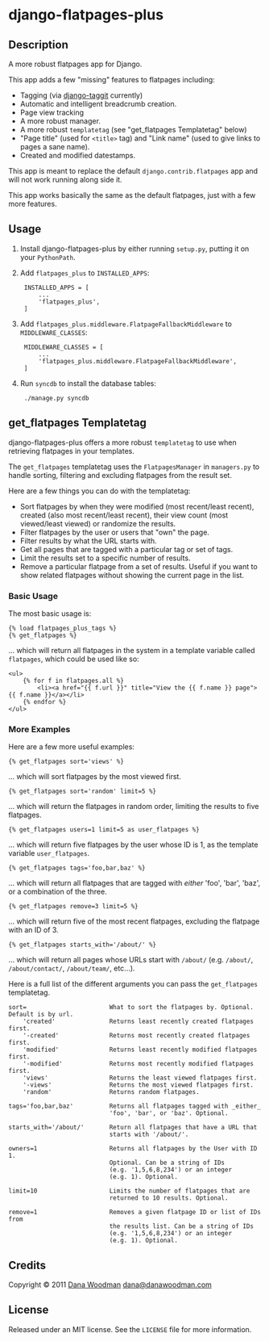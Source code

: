# django-flatpages-plus

## Description

A more robust flatpages app for Django.

This app adds a few "missing" features to flatpages including: 

- Tagging (via [django-taggit][] currently)
- Automatic and intelligent breadcrumb creation.
- Page view tracking
- A more robust manager.
- A more robust `templatetag` (see "get_flatpages Templatetag" below)
- "Page title" (used for `<title>` tag) and "Link name" (used to give links to pages a sane name).
- Created and modified datestamps.

This app is meant to replace the default `django.contrib.flatpages` app and will not work running along side it.

This app works basically the same as the default flatpages, just with a few more features.


## Usage

1. Install django-flatpages-plus by either running `setup.py`, putting it on your `PythonPath`.

1. Add `flatpages_plus` to `INSTALLED_APPS`:

        INSTALLED_APPS = [
            ...
            'flatpages_plus',
        ]

1. Add `flatpages_plus.middleware.FlatpageFallbackMiddleware` to `MIDDLEWARE_CLASSES`:

        MIDDLEWARE_CLASSES = [
            ...
            'flatpages_plus.middleware.FlatpageFallbackMiddleware',
        ]

1. Run `syncdb` to install the database tables:

        ./manage.py syncdb

## get_flatpages Templatetag

django-flatpages-plus offers a more robust `templatetag` to use when retrieving flatpages in your templates.

The `get_flatpages` templatetag uses the `FlatpagesManager` in `managers.py` to handle sorting, filtering and excluding flatpages from the result set.

Here are a few things you can do with the templatetag:

- Sort flatpages by when they were modified (most recent/least recent), created (also most recent/least recent), their view count (most viewed/least viewed) or randomize the results.
- Filter flatpages by the user or users that "own" the page.
- Filter results by what the URL starts with.
- Get all pages that are tagged with a particular tag or set of tags.
- Limit the results set to a specific number of results.
- Remove a particular flatpage from a set of results. Useful if you want to show related flatpages without showing the current page in the list.

### Basic Usage

The most basic usage is:

    {% load flatpages_plus_tags %}
    {% get_flatpages %}

... which will return all flatpages in the system in a template variable called `flatpages`, which could be used like so:

    <ul>
        {% for f in flatpages.all %}
            <li><a href="{{ f.url }}" title="View the {{ f.name }} page">{{ f.name }}</a></li>
        {% endfor %}
    </ul>

### More Examples

Here are a few more useful examples:

    {% get_flatpages sort='views' %}

... which will sort flatpages by the most viewed first.

    {% get_flatpages sort='random' limit=5 %}

... which will return the flatpages in random order, limiting the results to five flatpages.

    {% get_flatpages users=1 limit=5 as user_flatpages %}

... which will return five flatpages by the user whose ID is 1, as the template variable `user_flatpages`.

    {% get_flatpages tags='foo,bar,baz' %}

... which will return all flatpages that are tagged with *either* 'foo', 'bar', 'baz', or a combination of the three.

    {% get_flatpages remove=3 limit=5 %}

... which will return five of the most recent flatpages, excluding the flatpage with an ID of 3.

    {% get_flatpages starts_with='/about/' %}

... which will return all pages whose URLs start with `/about/` (e.g. `/about/`, `/about/contact/`, `/about/team/`, etc...).

Here is a full list of the different arguments you can pass the `get_flatpages` templatetag.

    sort=                       What to sort the flatpages by. Optional. Default is by url.
        'created'               Returns least recently created flatpages first.
        '-created'              Returns most recently created flatpages first.
        'modified'              Returns least recently modified flatpages first.
        '-modified'             Returns most recently modified flatpages first.
        'views'                 Returns the least viewed flatpages first.
        '-views'                Returns the most viewed flatpages first.
        'random'                Returns random flatpages.
        
    tags='foo,bar,baz'          Returns all flatpages tagged with _either_      
                                'foo', 'bar', or 'baz'. Optional.
    
    starts_with='/about/'       Return all flatpages that have a URL that 
                                starts with '/about/'.
    
    owners=1                    Returns all flatpages by the User with ID 1. 
                                Optional. Can be a string of IDs 
                                (e.g. '1,5,6,8,234') or an integer 
                                (e.g. 1). Optional.
                                
    limit=10                    Limits the number of flatpages that are 
                                returned to 10 results. Optional.
                                
    remove=1                    Removes a given flatpage ID or list of IDs from
                                the results list. Can be a string of IDs 
                                (e.g. '1,5,6,8,234') or an integer 
                                (e.g. 1). Optional.


## Credits

Copyright &copy; 2011 [Dana Woodman][] <dana@danawoodman.com>


## License

Released under an MIT license. See the `LICENSE` file for more information.


[django-taggit]: https://github.com/alex/django-taggit "View django-taggit on GitHub"
[Dana Woodman]: http://www.danawoodman.com/ "View Dana's website"

